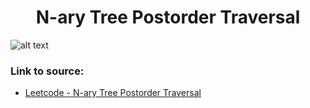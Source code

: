 <h1 align="center">N-ary Tree Postorder Traversal</h1>

![alt text](https://images2.imgbox.com/8e/61/1FBjHHiG_o.png?raw=true)

### Link to source: 
- <a href="https://leetcode.com/problems/n-ary-tree-postorder-traversal/">Leetcode - N-ary Tree Postorder Traversal</a>

